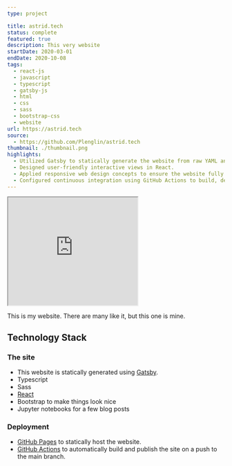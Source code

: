 ```yaml
---
type: project

title: astrid.tech
status: complete
featured: true
description: This very website
startDate: 2020-03-01
endDate: 2020-10-08
tags:
  - react-js
  - javascript
  - typescript
  - gatsby-js
  - html
  - css
  - sass
  - bootstrap-css
  - website
url: https://astrid.tech
source:
  - https://github.com/Plenglin/astrid.tech
thumbnail: ./thumbnail.png
highlights:
  - Utilized Gatsby to statically generate the website from raw YAML and - Markdown files.
  - Designed user-friendly interactive views in React.
  - Applied responsive web design concepts to ensure the website fully takes advantage of mobile, tablet, and desktop.
  - Configured continuous integration using GitHub Actions to build, deploy, and - publish the website.
---
```


<iframe src="https://astrid.tech" title="My website, but with recursion" width="300" height="250"></iframe>

This is my website. There are many like it, but this one is mine.

## Technology Stack

### The site

- This website is statically generated using [Gatsby](https://www.gatsbyjs.org/).
- Typescript
- Sass
- [React](https://reactjs.org/)
- Bootstrap to make things look nice
- Jupyter notebooks for a few blog posts

### Deployment

- [GitHub Pages](https://github.com/plenglin/astrid.tech) to statically host the website.
- [GitHub Actions](https://github.com/plenglin/astrid.tech/actions) to automatically build and publish the site on a push to the main branch.
